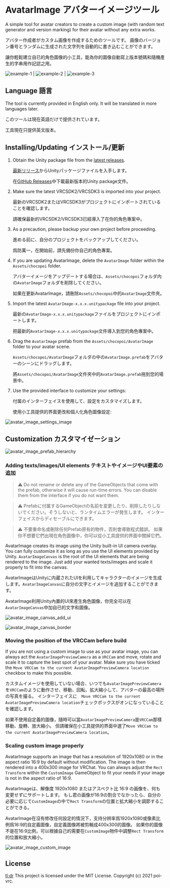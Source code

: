 # AvatarImage アバターイメージツール
A simple tool for avatar creators to create a custom image (with random text generator and version marking) for their avatar without any extra works.

アバター作成者がカスタム画像を作成するためのツールです。 画像のバージョン番号とランダムに生成された文字列を自動的に書き込むことができます。

讓你輕鬆建立自已的角色圖像的小工具，能為你的圖像自動寫上版本號碼和隨機產生的字串用作記認之用。

![example-1](./.github/example-1.png) | ![example-2](./.github/example-2.png) | ![example-3](./.github/example-3.png)

## Language 語言

The tool is currently provided in English only. It will be translated in more languages later.

このツールは現在英語だけで提供されています。

工具現在只提供英文版本。

## Installing/Updating インストール/更新

1. Obtain the Unity package file from the [latest releases](https://github.com/poi-vrc/AvatarImage/releases/latest).

    [最新リリース](https://github.com/poi-vrc/AvatarImage/releases/latest)からUnityパッケージファイルを入手します。

    在[GitHub Releases](https://github.com/poi-vrc/AvatarImage/releases/latest)中下載最新版本的Unity package文件。

2. Make sure the latest VRCSDK2/VRCSDK3 is imported into your project.

    最新のVRCSDK2またはVRCSDK3がプロジェクトにインポートされていることを確認します。

    請確保最新的VRCSDK2/VRCSDK3已經導入了在你的角色專案中。

3. As a precaution, please backup your own project before proceeding.

    進める前に、自分のプロジェクトをバックアップしてください。

    爲防萬一，在開始前，請先備份你自己的角色專案。

4. If you are updating AvatarImage, delete the ```AvatarImage``` folder within the ```Assets/chocopoi``` folder.

    アバターイメージをアップデートする場合は、```Assets/chocopoi```フォルダ内の```AvatarImage```フォルダを削除してください。

    如果在更新AvatarImage，請刪除```Assets/chocopoi```中的```AvatarImage```文件夾。

5. Import the latest ```AvatarImage-x.x.x.unitypackage``` file into your project.

    最新の```AvatarImage-x.x.x.unitypackage```ファイルをプロジェクトにインポートします。
    
    把最新的```AvatarImage-x.x.x.unitypackage```文件導入到您的角色專案中。

6. Drag the ```AvatarImage``` prefab from the ```Assets/chocopoi/AvatarImage``` folder to your avatar scene.

    ```Assets/chocopoi/AvatarImage```フォルダの中の```AvatarImage.prefab```をアバターのシーンにドラッグします。

    將```Assets/chocopoi/AvatarImage```文件夾中的```AvatarImage.prefab```拖到您的場景中。

7. Use the provided interface to customize your settings:

    付属のインターフェイスを使用して、設定をカスタマイズします。

    使用小工具提供的界面更改和個人化角色圖像設定:

![avatar_image_settings_image](./.github/avatar_image_settings_image.PNG)

## Customization カスタマイゼーション

![avatar_image_prefab_hierarchy](./.github/avatar_image_prefab_hierarchy.PNG) 

### Adding texts/images/UI elements テキストやイメージやUI要素の追加

> :warning: Do not rename or delete any of the GameObjects that come with the prefab, otherwise it will cause run-time errors. You can disable them from the interface if you do not want them.

> :warning: Prefabに付属するGameObjectの名前を変更したり、削除したりしないでください。そうしないと、ランタイムエラーが発生します。 インターフェイスからディセーブルにできます。 

> :warning: 不要重命名或刪除任何Prefab原有的物件，否則會導致程式錯誤。 如果你不想要它們出現在角色圖像中，你可以從小工具提供的界面中關掉它們。 

AvatarImage creates its image using the Unity built-in UI camera overlay. You can fully customize it as long as you use the UI elements provided by Unity. ```AvatarImageCanvas``` is the root of the UI elements that are being rendered to the image. Just add your wanted texts/images and scale it properly to fit into the canvas.

AvatarImageはUnityに内蔵されたUIを利用してキャラクターのイメージを生成します。```AvatarImageCanvas```に自分の文字とイメージを追加することができます。

AvatarImage利用Unity內置的UI來產生角色圖像，你完全可以在```AvatarImageCanvas```中加自已的文字和圖像。

![avatar_image_canvas_add_ui](./.github/avatar_image_canvas_add_ui.PNG)

![avatar_image_canvas_border](./.github/avatar_image_canvas_border.PNG)

### Moving the position of the VRCCam before build

If you are not using a custom image to use as your avatar image, you can always act the ```AvatarImagePreviewCamera``` as a ```VRCCam``` and move, rotate and scale it to capture the best spot of your avatar. Make sure you have ticked the ```Move VRCCam to the current AvatarImagePreviewCamera location``` checkbox to make this possible.

カスタムイメージを使用していない場合、いつでも```AvatarImagePreviewCamera```を```VRCCam```のように動作させ、移動、回転、拡大縮小して、アバターの最高の場所の写真を撮る。 インターフェイスに　```Move VRCCam to the current AvatarImagePreviewCamera location```チェックボックスがオンになっていることを確認します。

如果不使用自定義的圖像，隨時可以當```AvatarImagePreviewCamera```是```VRCCam```那樣移動、旋轉、放大縮小。 但請確保在小工具提供的界面中選了```Move VRCCam to the current AvatarImagePreviewCamera location```。

### Scaling custom image properly

AvatarImage supports an image that has a resolution of 1920x1080 or in the aspect ratio 16:9 by default without modification. The image is then rendered into a 400x300 image for VRChat. You can always adjust the ```Rect Transform``` within the ```CustomImage``` GameObject to fit your needs if your image is not in the aspect ratio of 16:9.

AvatarImageは、解像度 1920x1080 またはアスペクト比 16:9 の画像を、何も変更せずにサポートします。 もし君の画像が16:9の割合でなかったら、自分の必要に応じて```CustomImage```の中で```Rect Transform```の位置と拡大縮小を調節することができる。

AvatarImage在沒有修改任何設定的情況下，支持分辨率爲1920x1080或像素比例爲16:9的自定義圖像，自定義圖像將被剪輯成400x300的圖像。 如果你的圖像不是在16:9比例，可以根據自己的需要在```CustomImage```物件中調整```Rect Transform```的位置和放大縮小。

![avatar_image_custom_image](./.github/avatar_image_custom_image.PNG) 

## License
[tl;dr](https://tldrlegal.com/license/mit-license) This project is licensed under the MIT License. Copyright (c) 2021 poi-vrc.
